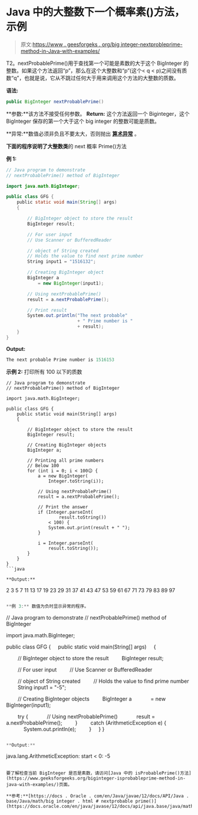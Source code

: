 # Java 中的大整数下一个概率素()方法，示例

> 原文:[https://www . geesforgeks . org/big integer-nextprobleprime-method-in-Java-with-examples/](https://www.geeksforgeeks.org/biginteger-nextprobableprime-method-in-java-with-examples/)

T2。nextProbablePrime()用于查找第一个可能是素数的大于这个 BigInteger 的整数。如果这个方法返回“p”，那么在这个大整数和“p”(这个< q < p)之间没有质数“q”，也就是说，它从不跳过任何大于用来调用这个方法的大整数的质数。

**语法:**

```java
public BigInteger nextProbablePrime()

```

**参数:**该方法不接受任何参数。
**Return:** 这个方法返回一个 Biginteger，这个 BigInteger 保存的第一个大于这个 big integer 的整数可能是质数。

**异常:**数值必须非负且不要太大，否则抛出 **[算术异常](https://www.geeksforgeeks.org/types-of-exception-in-java-with-examples/)** 。

**下面的程序说明了大整数类**的 next 概率 Prime()方法

**例 1:**

```java
// Java program to demonstrate
// nextProbablePrime() method of BigInteger

import java.math.BigInteger;

public class GFG {
    public static void main(String[] args)
    {

        // BigInteger object to store the result
        BigInteger result;

        // For user input
        // Use Scanner or BufferedReader

        // object of String created
        // Holds the value to find next prime number
        String input1 = "1516132";

        // Creating BigInteger object
        BigInteger a
            = new BigInteger(input1);

        // Using nextProbablePrime()
        result = a.nextProbablePrime();

        // Print result
        System.out.println("The next probable"
                           + " Prime number is "
                           + result);
    }
}
```

**Output:**

```java
The next probable Prime number is 1516153

```

**示例 2:** 打印所有 100 以下的质数

```
// Java program to demonstrate
// nextProbablePrime() method of BigInteger

import java.math.BigInteger;

public class GFG {
    public static void main(String[] args)
    {

        // BigInteger object to store the result
        BigInteger result;

        // Creating BigInteger objects
        BigInteger a;

        // Printing all prime numbers
        // Below 100
        for (int i = 0; i < 100😉 {
            a = new BigInteger(
                Integer.toString(i));

            // Using nextProbablePrime()
            result = a.nextProbablePrime();

            // Print the answer
            if (Integer.parseInt(
                    result.toString())
                < 100) {
                System.out.print(result + " ");
            }

            i = Integer.parseInt(
                result.toString());
        }
    }
}
```java

**Output:**

```
2 3 5 7 11 13 17 19 23 29 31 37 41 43 47 53 59 61 67 71 73 79 83 89 97

```java

**例 3:** 数值为负时显示异常的程序。

```
// Java program to demonstrate
// nextProbablePrime() method of BigInteger

import java.math.BigInteger;

public class GFG {
    public static void main(String[] args)
    {

        // BigInteger object to store the result
        BigInteger result;

        // For user input
        // Use Scanner or BufferedReader

        // object of String created
        // Holds the value to find prime number
        String input1 = "-5";

        // Creating BigInteger objects
        BigInteger a
            = new BigInteger(input1);

        try {
            // Using nextProbablePrime()
            result = a.nextProbablePrime();
        }
        catch (ArithmeticException e) {
            System.out.println(e);
        }
    }
}
```java

**Output:**

```
java.lang.ArithmeticException: start < 0: -5

```

要了解检查当前 BigInteger 是否是素数，请访问[Java 中的 isProbablePrime()方法](https://www.geeksforgeeks.org/biginteger-isprobableprime-method-in-java-with-examples/)页面。

**参考:**[https://docs . Oracle . com/en/Java/javae/12/docs/API/Java . base/Java/math/big integer . html # nextprobable prime()](https://docs.oracle.com/en/java/javase/12/docs/api/java.base/java/math/BigInteger.html#nextProbablePrime())